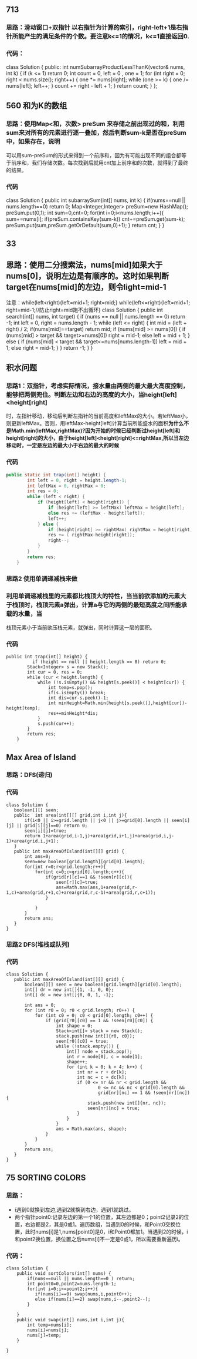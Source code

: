 ## 713 
### 思路：滑动窗口+双指针 以右指针为计算的索引，right-left+1是右指针所能产生的满足条件的个数。要注意k<=1的情况，k<=1直接返回0.
### 代码：
class Solution 
{
public:
    int numSubarrayProductLessThanK(vector<int>& nums, int k) 
    {
        if (k <= 1)
            return 0;
        int count = 0, left = 0 , one = 1;
        for (int right = 0; right < nums.size(); right++)
        {
            one *= nums[right];
            while (one >= k)
            {
                one /= nums[left];
                left++;
            }
            count += right - left + 1;
        }
        return count;
    }
};

## 560 和为K的数组
### 思路：使用Map<和，次数> preSum 来存储之前出现过的和，利用sum来对所有的元素进行逐一叠加，然后判断sum-k是否在preSum中，如果存在，说明
可以用sum-preSum的形式来得到一个前序和，因为有可能出现不同的组合都等于前序和，我们存储次数。每次找到后就用cnt加上前序和的次数，就得到了最终的结果。
### 代码
class Solution {
    public int subarraySum(int[] nums, int k) {
        if(nums==null || nums.length==0) return 0;
        Map<Integer,Integer> preSum=new HashMap();
        preSum.put(0,1);
        int sum=0,cnt=0;
        for(int i=0;i<nums.length;i++){
            sum+=nums[i];
            if(preSum.containsKey(sum-k)) cnt+=preSum.get(sum-k);
            preSum.put(sum,preSum.getOrDefault(sum,0)+1);
        }
        return cnt;
    }
}

## 33
## 思路：使用二分搜索法，nums[mid]如果大于nums[0]，说明左边是有顺序的。这时如果判断target在nums[mid]的左边，则令light=mid-1
注意：while(left<right){left=mid+1; right=mid;}
     while(left<=right){left=mid+1; right=mid-1;//防止right=mid跑不出循环}
     class Solution {
    public int search(int[] nums, int target) {
        if (nums == null || nums.length == 0) return -1;
        int left = 0, right = nums.length - 1;
        while (left <= right) {
            int mid = (left + right) / 2;
            if(nums[mid]==target) return mid;
            if (nums[mid] >= nums[0]) { 
                if (nums[mid] > target && target>=nums[0]) right = mid-1;
                else left = mid + 1;
            } else { 
                if (nums[mid] < target && target<=nums[nums.length-1]) left = mid + 1;
                else right = mid-1;
            }
        }
        return  -1;
    }
}

## 积水问题
### 思路1：双指针，考虑实际情况，接水量由两侧的最大最大高度控制，能够把两侧兜住。判断左边和右边的高度的大小，当height[left]<height[right]
时，左指针移动，移动后判断左指针的当前高度和leftMax的大小。若leftMax小，则更新leftMax。否则，用leftMax-height[left]计算当前所能盛水的面积**为什么不是Math.min(leftMax,rightMax)?因为开始的时候已经判断过height[left]和height[right]的大小，由于height[left]<height[right]<=rightMax,所以当左边移动时，一定是左边的最大小于右边的最大的时候**
### 代码
```java
public static int trap(int[] height) {
        int left = 0, right = height.length-1;
        int leftMax = 0, rightMax = 0;
        int res = 0;
        while (left < right) {
            if (height[left] < height[right]) {
                if (height[left] >= leftMax) leftMax = height[left];
                else res += (leftMax - height[left]);
                left++;
            } else {
                if (height[right] >= rightMax) rightMax = height[right];
                res += ( rightMax-height[right]);
                right--;
            }
        }
        return res;
    }
```

### 思路2 使用单调递减栈来做
### 利用单调递减栈里的元素都比栈顶大的特性，当当前欲添加的元素大于栈顶时，栈顶元素a弹出，计算a与它的两侧的最短高度之间所能承载的水量，当
栈顶元素小于当前欲压栈元素，就弹出，同时计算这一层的面积。
### 代码
```
public int trap(int[] height) {
          if (height == null || height.length == 0) return 0;
        Stack<Integer> s = new Stack();
        int cur = 0, res = 0;
        while (cur < height.length) {
            while (!s.isEmpty() && height[s.peek()] < height[cur]) {
                int temp=s.pop();
                if(s.isEmpty()) break;
                int dis=cur-s.peek()-1;
                int minHeight=Math.min(height[s.peek()],height[cur])-height[temp];
                res+=minHeight*dis;
            }
            s.push(cur++);
        }
        return res;
    }
```
     
     
 ## Max Area of Island
 ### 思路：DFS(递归)
 ### 代码
 ```
 class Solution {
    boolean[][] seen;
    public  int area(int[][] grid,int i,int j){
        if(i<0 || i>=grid.length || j<0 || j>=grid[0].length || seen[i][j] || grid[i][j]==0) return 0;
        seen[i][j]=true;
        return 1+area(grid,i-1,j)+area(grid,i+1,j)+area(grid,i,j-1)+area(grid,i,j+1);
    }
    public int maxAreaOfIsland(int[][] grid) {
        int ans=0;
        seen=new boolean[grid.length][grid[0].length];
        for(int r=0;r<grid.length;r++){
            for(int c=0;c<grid[0].length;c++){
                if(grid[r][c]==1 && !seen[r][c]){
                    seen[r][c]=true;
                    ans=Math.max(ans,1+area(grid,r-1,c)+area(grid,r+1,c)+area(grid,r,c-1)+area(grid,r,c+1));
                }
                
            }
        }
        return ans;
    }
}
 ```
 
 ### 思路2 DFS(堆栈或队列)
 ### 代码
 ```
 class Solution {
    public int maxAreaOfIsland(int[][] grid) {
        boolean[][] seen = new boolean[grid.length][grid[0].length];
        int[] dr = new int[]{1, -1, 0, 0};
        int[] dc = new int[]{0, 0, 1, -1};

        int ans = 0;
        for (int r0 = 0; r0 < grid.length; r0++) {
            for (int c0 = 0; c0 < grid[0].length; c0++) {
                if (grid[r0][c0] == 1 && !seen[r0][c0]) {
                    int shape = 0;
                    Stack<int[]> stack = new Stack();
                    stack.push(new int[]{r0, c0});
                    seen[r0][c0] = true;
                    while (!stack.empty()) {
                        int[] node = stack.pop();
                        int r = node[0], c = node[1];
                        shape++;
                        for (int k = 0; k < 4; k++) {
                            int nr = r + dr[k];
                            int nc = c + dc[k];
                            if (0 <= nr && nr < grid.length &&
                                    0 <= nc && nc < grid[0].length &&
                                    grid[nr][nc] == 1 && !seen[nr][nc]) {
                                stack.push(new int[]{nr, nc});
                                seen[nr][nc] = true;
                            }
                        }
                    }
                    ans = Math.max(ans, shape);
                }
            }
        }
        return ans;
    }
}
 ```
## 75 SORTING COLORS
### 思路：
- i遇到0就换到左边,遇到2就换到右边，遇到1就跳过。
- 两个指针point0:记录左边的第一个1的位置，其左边都是0；point2记录2的位置，右边都是2，其是0或1。遍历数组，当遇到0的时候，和Point0交换位置，此时nums[i]是1,nums[point0]是0，i和Point0都加1。当遇到2的时候，i和point2换位置，换位置之后nums[i]不一定是0或1，所以需要重新遍历i。
### 代码：
```
class Solution {
    public void sortColors(int[] nums) {
        if(nums==null || nums.length==0 ) return;
        int point0=0,point2=nums.length-1;
        for(int i=0;i<=point2;i++){
           if(nums[i]==0) swap(nums,i,point0++);
           else if(nums[i]==2) swap(nums,i--,point2--);
        }
       
    }
    public void swap(int[] nums,int i,int j){
        int temp=nums[i];
        nums[i]=nums[j];
        nums[j]=temp;
    }
    
}
```
